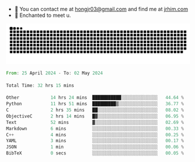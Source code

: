 - 📧 You can contact me at hongjr03@gmail.com and find me at [jrhim.com](https://jrhim.com/)
- 💜 Enchanted to meet u.

![snake_animation](https://raw.githubusercontent.com/hongjr03/hongjr03/output/github-contribution-grid-snake.svg)

<!--START_SECTION:waka-->

```rust
From: 25 April 2024 - To: 02 May 2024

Total Time: 32 hrs 15 mins

Other            14 hrs 24 mins  ███████████░░░░░░░░░░░░░░   44.64 %
Python           11 hrs 51 mins  █████████▒░░░░░░░░░░░░░░░   36.77 %
C                2 hrs 35 mins   ██░░░░░░░░░░░░░░░░░░░░░░░   08.02 %
ObjectiveC       2 hrs 14 mins   █▓░░░░░░░░░░░░░░░░░░░░░░░   06.95 %
Text             52 mins         ▓░░░░░░░░░░░░░░░░░░░░░░░░   02.69 %
Markdown         6 mins          ░░░░░░░░░░░░░░░░░░░░░░░░░   00.33 %
C++              4 mins          ░░░░░░░░░░░░░░░░░░░░░░░░░   00.25 %
YAML             3 mins          ░░░░░░░░░░░░░░░░░░░░░░░░░   00.17 %
JSON             1 min           ░░░░░░░░░░░░░░░░░░░░░░░░░   00.06 %
BibTeX           0 secs          ░░░░░░░░░░░░░░░░░░░░░░░░░   00.05 %
```

<!--END_SECTION:waka-->
